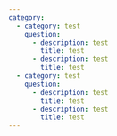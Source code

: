 ```yaml
---
category:
  - category: test
    question:
      - description: test
        title: test
      - description: test
        title: test
  - category: test
    question:
      - description: test
        title: test
      - description: test
        title: test
---
```


